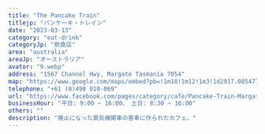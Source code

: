 ```yaml
---
title: "The Pancake Train"
titlejp: "パンケーキ・トレイン"
date: "2023-03-13"
category: "eat-drink"
categoryJp: "飲食店"
area: "australia"
areaJp: "オーストラリア"
avator: "9.webp"
address: "1567 Channel Hwy, Margate Tasmania 7054"
map: "https://www.google.com/maps/embed?pb=!1m18!1m12!1m3!1d2917.085477403107!2d147.2675820753262!3d-43.018587971139354!2m3!1f0!2f0!3f0!3m2!1i1024!2i768!4f13.1!3m3!1m2!1s0xaa6dd6de272526bf%3A0x9b9464014575f36e!2sThe%20Pancake%20Train%20Restaurant!5e0!3m2!1sja!2sjp!4v1686285976990!5m2!1sja!2sjp"
telephone: "+61 (0)498 010-069"
url: "https://www.facebook.com/pages/category/cafe/Pancake-Train-Margate-109920574997901/"
businessHour: "平日: 9:00 ~ 16:00、　土日: 8:30 ~ 16:00"
others: ""
description: "廃止になった蒸気機関車の客車に作られたカフェ。"
---
```

